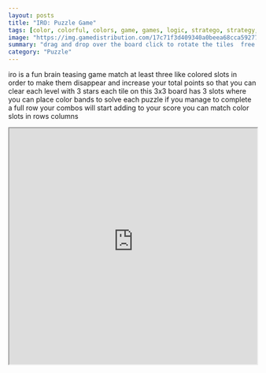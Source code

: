 ```yaml
---
layout: posts
title: "IRO: Puzzle Game"
tags: [color, colorful, colors, game, games, logic, stratego, strategy, thinking, circle, colores, logica, free, online, games, oyna, game, free, games, play, play, games]
image: "https://img.gamedistribution.com/17c71f3d409340a0beea68cca5927726.jpg"
summary: "drag and drop over the board click to rotate the tiles  free online games oyna game free games play play games"
category: "Puzzle"
---
```


iro is a fun brain teasing game match at least three like colored slots in order to make them disappear and increase your total points so that you can clear each level with 3 stars each tile on this 3x3 board has 3 slots where you can place color bands to solve each puzzle if you manage to complete a full row your combos will start adding to your score you can match color slots in rows columns

<iframe width="100%" height="480px;" src="https://html5.gamedistribution.com/17c71f3d409340a0beea68cca5927726/"></iframe>